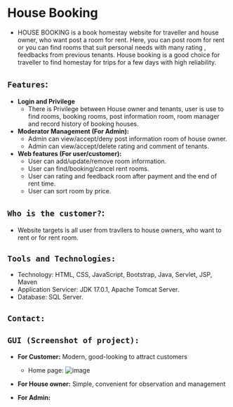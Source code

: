 # House Booking
* HOUSE BOOKING is a book homestay website for traveller and  house owner, who want post a room for rent. Here, you can post room for rent or you can find rooms that suit personal needs with many rating , feedbacks from previous tenants. House booking is a good choice for traveller to find homestay for trips for a few days with high reliability. 
## `Features`:
* **Login and Privilege**
    * There is Privilege between House owner and tenants, user is use to find rooms, booking rooms, post information room, room manager and record history of booking houses.
* **Moderator Management (For Admin):**
    * Admin can view/accept/deny post information room of house owner.
    * Admin can view/accept/delete rating and comment of tenants.
* **Web features (For user/customer):**
    * User can add/update/remove room information.
    * User can find/booking/cancel rent rooms.
    * User can rating and feedback room after payment and the end of rent time.
    * User can sort room by price.
## `Who is the customer?`:
* Website targets is all user from travllers to house owners, who want to rent or for rent room.
## `Tools and Technologies:`
* Technology: HTML, CSS, JavaScript, Bootstrap, Java, Servlet, JSP, Maven
* Application Servicer: JDK 17.0.1, Apache Tomcat Server.
* Database: SQL Server.
## `Contact:`

## `GUI (Screenshot of project):`
* **For Customer:** Modern, good-looking to attract customers
  * Home page: 
![image](https://user-images.githubusercontent.com/90202401/170193431-09b168d0-46a9-4682-ab6a-0b883db2b28f.png)
* **For House owner:** Simple, convenient for observation and management

* **For Admin:** 
